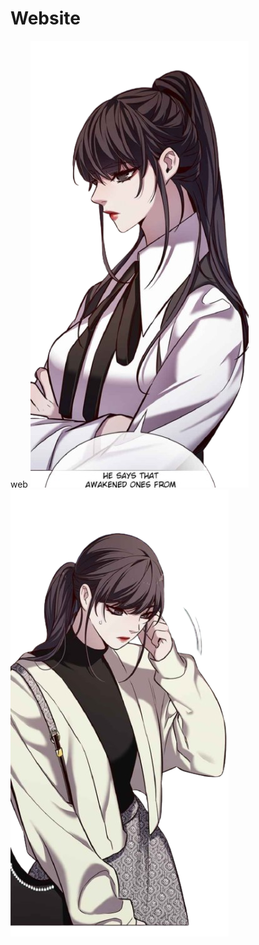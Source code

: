 # Website
web
![alt text](https://github.com/MawwFa/Website/blob/main/Foto/foto1.png?raw=true)
![alt text](https://github.com/MawwFa/Website/blob/main/Foto/foto8.png?raw=true)
